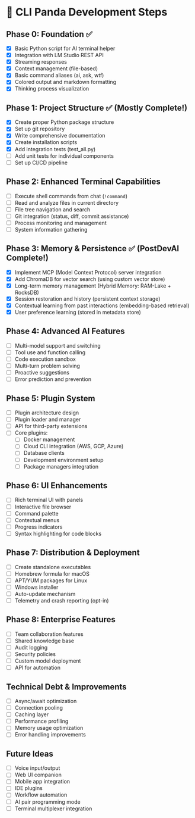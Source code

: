 # 🐼 CLI Panda Development Steps

## Phase 0: Foundation ✅
- [x] Basic Python script for AI terminal helper
- [x] Integration with LM Studio REST API
- [x] Streaming responses
- [x] Context management (file-based)
- [x] Basic command aliases (ai, ask, wtf)
- [x] Colored output and markdown formatting
- [x] Thinking process visualization

## Phase 1: Project Structure ✅ (Mostly Complete!)
- [x] Create proper Python package structure
- [x] Set up git repository
- [x] Write comprehensive documentation
- [x] Create installation scripts
- [x] Add integration tests (test_all.py)
- [ ] Add unit tests for individual components
- [ ] Set up CI/CD pipeline

## Phase 2: Enhanced Terminal Capabilities
- [ ] Execute shell commands from chat (`!command`)
- [ ] Read and analyze files in current directory
- [ ] File tree navigation and search
- [ ] Git integration (status, diff, commit assistance)
- [ ] Process monitoring and management
- [ ] System information gathering

## Phase 3: Memory & Persistence ✅ (PostDevAI Complete!)
- [x] Implement MCP (Model Context Protocol) server integration
- [x] Add ChromaDB for vector search (using custom vector store)
- [x] Long-term memory management (Hybrid Memory: RAM-Lake + RocksDB)
- [x] Session restoration and history (persistent context storage)
- [x] Contextual learning from past interactions (embedding-based retrieval)
- [x] User preference learning (stored in metadata store)

## Phase 4: Advanced AI Features
- [ ] Multi-model support and switching
- [ ] Tool use and function calling
- [ ] Code execution sandbox
- [ ] Multi-turn problem solving
- [ ] Proactive suggestions
- [ ] Error prediction and prevention

## Phase 5: Plugin System
- [ ] Plugin architecture design
- [ ] Plugin loader and manager
- [ ] API for third-party extensions
- [ ] Core plugins:
  - [ ] Docker management
  - [ ] Cloud CLI integration (AWS, GCP, Azure)
  - [ ] Database clients
  - [ ] Development environment setup
  - [ ] Package managers integration

## Phase 6: UI Enhancements
- [ ] Rich terminal UI with panels
- [ ] Interactive file browser
- [ ] Command palette
- [ ] Contextual menus
- [ ] Progress indicators
- [ ] Syntax highlighting for code blocks

## Phase 7: Distribution & Deployment
- [ ] Create standalone executables
- [ ] Homebrew formula for macOS
- [ ] APT/YUM packages for Linux
- [ ] Windows installer
- [ ] Auto-update mechanism
- [ ] Telemetry and crash reporting (opt-in)

## Phase 8: Enterprise Features
- [ ] Team collaboration features
- [ ] Shared knowledge base
- [ ] Audit logging
- [ ] Security policies
- [ ] Custom model deployment
- [ ] API for automation

## Technical Debt & Improvements
- [ ] Async/await optimization
- [ ] Connection pooling
- [ ] Caching layer
- [ ] Performance profiling
- [ ] Memory usage optimization
- [ ] Error handling improvements

## Future Ideas
- [ ] Voice input/output
- [ ] Web UI companion
- [ ] Mobile app integration
- [ ] IDE plugins
- [ ] Workflow automation
- [ ] AI pair programming mode
- [ ] Terminal multiplexer integration
